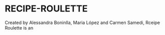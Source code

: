 # RECIPE-ROULETTE

Created by Alessandra Boninlla, Maria López and Carmen Samedi, Rceipe Roulette is an 
